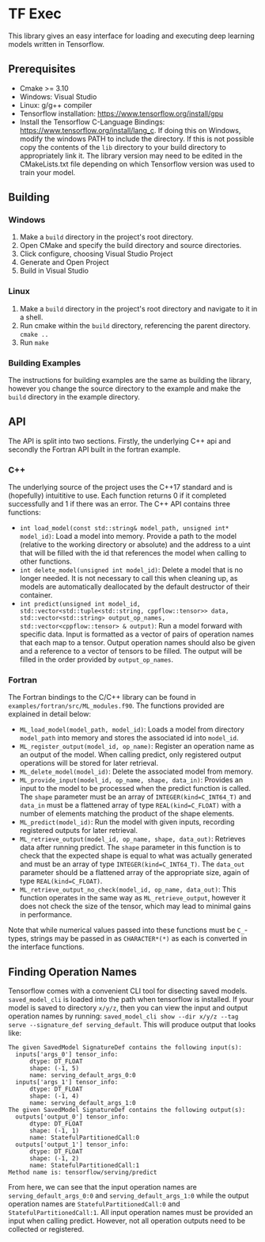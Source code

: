 # TF Exec

This library gives an easy interface for loading and executing deep learning models written in Tensorflow.

## Prerequisites
- Cmake >= 3.10
- Windows: Visual Studio
- Linux: g/g++ compiler
- Tensorflow installation: https://www.tensorflow.org/install/gpu
- Install the Tensorflow C-Language Bindings: https://www.tensorflow.org/install/lang_c. If doing this on Windows, modify the windows PATH to include the directory. If this is not possible copy the contents of the `lib` directory to your build directory to appropriately link it. The library version may need to be edited in the CMakeLists.txt file depending on which Tensorflow version was used to train your model.

## Building

### Windows
1. Make a `build` directory in the project's root directory.
2. Open CMake and specify the build directory and source directories.
3. Click configure, choosing Visual Studio Project
4. Generate and Open Project
5. Build in Visual Studio

### Linux
1. Make a `build` directory in the project's root directory and navigate to it in a shell.
2. Run cmake within the `build` directory, referencing the parent directory. `cmake ..`
3. Run `make`

### Building Examples
The instructions for building examples are the same as building the library, however you change the source directory to the example and make the `build` directory in the example directory.

## API

The API is split into two sections. Firstly, the underlying C++ api and secondly the Fortran API built in the fortran example.

### C++

The underlying source of the project uses the C++17 standard and is (hopefully) intuititive to use. Each function returns 0 if it completed successfully and 1 if there was an error. The C++ API contains three functions:

- `int load_model(const std::string& model_path, unsigned int* model_id)`: Load a model into memory. Provide a path to the model (relative to the working directory or absolute) and the address to a uint that will be filled with the id that references the model when calling to other functions.
- `int delete_model(unsigned int model_id)`: Delete a model that is no longer needed. It is not necessary to call this when cleaning up, as models are automatically deallocated by the default destructor of their container.
- `int predict(unsigned int model_id, std::vector<std::tuple<std::string, cppflow::tensor>> data, std::vector<std::string> output_op_names, std::vector<cppflow::tensor> & output)`: Run a model forward with specific data. Input is formatted as a vector of pairs of operation names that each map to a tensor. Output operation names should also be given and a reference to a vector of tensors to be filled. The output will be filled in the order provided by `output_op_names`.

### Fortran

The Fortran bindings to the C/C++ library can be found in `examples/fortran/src/ML_modules.f90`. The functions provided are explained in detail below:

- `ML_load_model(model_path, model_id)`: Loads a model from directory `model_path` into memory and stores the associated id into `model_id`.
- `ML_register_output(model_id, op_name)`: Register an operation name as an output of the model. When calling predict, only registered output operations will be stored for later retrieval.
- `ML_delete_model(model_id)`: Delete the associated model from memory.
- `ML_provide_input(model_id, op_name, shape, data_in)`: Provides an input to the model to be processed when the predict function is called. The `shape` parameter must be an array of `INTEGER(kind=C_INT64_T)` and `data_in` must be a flattened array of type `REAL(kind=C_FLOAT)` with a number of elements matching the product of the shape elements.
- `ML_predict(model_id)`: Run the model with given inputs, recording registered outputs for later retrieval.
- `ML_retrieve_output(model_id, op_name, shape, data_out)`: Retrieves data after running predict. The `shape` parameter in this function is to check that the expected shape is equal to what was actually generated and must be an array of type `INTEGER(kind=C_INT64_T)`. The `data_out` parameter should be a flattened array of the appropriate size, again of type `REAL(kind=C_FLOAT)`.
- `ML_retrieve_output_no_check(model_id, op_name, data_out)`: This function operates in the same way as `ML_retrieve_output`, however it does not check the size of the tensor, which may lead to minimal gains in performance.

Note that while numerical values passed into these functions must be `C_`-types, strings may be passed in as `CHARACTER*(*)` as each is converted in the interface functions.

## Finding Operation Names

Tensorflow comes with a convenient CLI tool for disecting saved models. `saved_model_cli` is loaded into the path when tensorflow is installed. If your model is saved to directory `x/y/z`, then you can view the input and output operation names by running: `saved_model_cli show --dir x/y/z --tag serve --signature_def serving_default`. This will produce output that looks like:
```
The given SavedModel SignatureDef contains the following input(s):
  inputs['args_0'] tensor_info:
      dtype: DT_FLOAT
      shape: (-1, 5)
      name: serving_default_args_0:0
  inputs['args_1'] tensor_info:
      dtype: DT_FLOAT
      shape: (-1, 4)
      name: serving_default_args_1:0
The given SavedModel SignatureDef contains the following output(s):
  outputs['output_0'] tensor_info:
      dtype: DT_FLOAT
      shape: (-1, 1)
      name: StatefulPartitionedCall:0
  outputs['output_1'] tensor_info:
      dtype: DT_FLOAT
      shape: (-1, 2)
      name: StatefulPartitionedCall:1
Method name is: tensorflow/serving/predict
```
From here, we can see that the input operation names are `serving_default_args_0:0` and `serving_default_args_1:0` while the output operation names are `StatefulPartitionedCall:0` and `StatefulPartitionedCall:1`. All input operation names must be provided an input when calling predict. However, not all operation outputs need to be collected or registered.